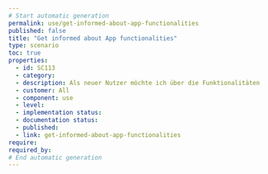```yaml
---
# Start automatic generation
permalink: use/get-informed-about-app-functionalities
published: false
title: "Get informed about App functionalities"
type: scenario
toc: true
properties:
  - id: SC113
  - category:
  - description: Als neuer Nutzer möchte ich über die Funktionalitäten der App informiert werden, um zu verstehen wie ich die App am besten nutzen kann.
  - customer: All
  - component: use
  - level:
  - implementation status:
  - documentation status:
  - published:
  - link: get-informed-about-app-functionalities
require:
required_by:
# End automatic generation
---
```

